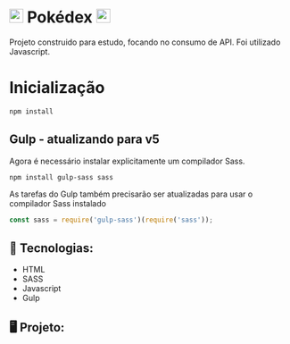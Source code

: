 # <img src="https://user-images.githubusercontent.com/69720222/175611521-31d4e302-a5f7-453a-b3ea-e131f13aae96.png" width="25" height="25"/> Pokédex <img src="https://user-images.githubusercontent.com/69720222/175611521-31d4e302-a5f7-453a-b3ea-e131f13aae96.png" width="25" height="25"/>

Projeto construido para estudo, focando no consumo de API. Foi utilizado Javascript.

# Inicialização

```sh
npm install
```

## Gulp - atualizando para v5

Agora é necessário instalar explicitamente um compilador Sass.

```sh
npm install gulp-sass sass
```

As tarefas do Gulp também precisarão ser atualizadas para usar o compilador Sass instalado

```js
const sass = require('gulp-sass')(require('sass'));
```

## 👾 Tecnologias:
- HTML
- SASS
- Javascript
- Gulp

## 🖥 Projeto: